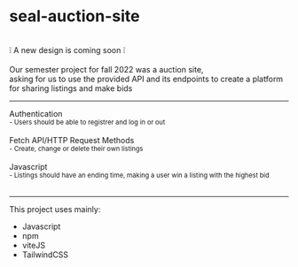 # seal-auction-site
<br>
❕ A new design is coming soon ❕
<br>

<br>
Our semester project for fall 2022 was a auction site,<br>
asking for us to use the provided API and its endpoints to create a platform for sharing listings and make bids
<br>

***

Authentication<br><sub>- Users should be able to registrer and log in or out</sub> <br><br>
Fetch API/HTTP Request Methods<br><sub>- Create, change or delete their own listings</sub> <br><br>
Javascript<br><sub>- Listings should have an ending time, making a user win a listing with the highest bid</sub> <br><br>

***

This project uses mainly:
- Javascript
- npm
- viteJS
- TailwindCSS





